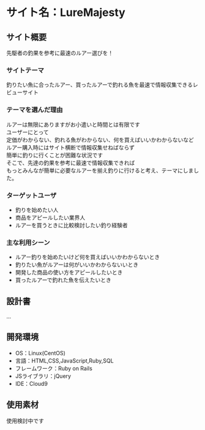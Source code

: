 # サイト名：LureMajesty

## サイト概要
先駆者の釣果を参考に最速のルアー選びを！

### サイトテーマ
釣りたい魚に合ったルアー、買ったルアーで釣れる魚を最速で情報収集できるレビューサイト

### テーマを選んだ理由
ルアーは無限にありますがお小遣いと時間とは有限です<br>
ユーザーにとって<br>
定価がわからない、釣れる魚がわからない、何を買えばいいかわからないなど<br>
ルアー購入時にはサイト横断で情報収集せねばならず<br>
簡単に釣りに行くことが困難な状況です<br>
そこで、先達の釣果を参考に最速で情報収集できれば<br>
もっとみんなが簡単に必要なルアーを揃え釣りに行けると考え、テーマにしました。

### ターゲットユーザ
- 釣りを始めたい人
- 商品をアピールしたい業界人
- ルアーを買うときに比較検討したい釣り経験者

### 主な利用シーン
- ルアー釣りを始めたいけど何を買えばいいかわからないとき
- 釣りたい魚がルアーは何がいいかわからないいとき
- 開発した商品の使い方をアピールしたいとき
- 買ったルアーで釣れた魚を伝えたいとき

## 設計書
...

## 開発環境
- OS：Linux(CentOS)
- 言語：HTML,CSS,JavaScript,Ruby,SQL
- フレームワーク：Ruby on Rails
- JSライブラリ：jQuery
- IDE：Cloud9

## 使用素材
使用検討中です
